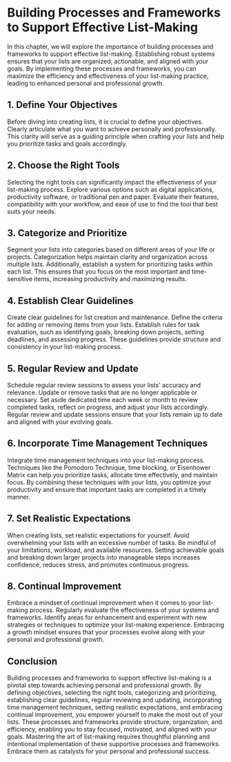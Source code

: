 Building Processes and Frameworks to Support Effective List-Making
=============================================================================

In this chapter, we will explore the importance of building processes and frameworks to support effective list-making. Establishing robust systems ensures that your lists are organized, actionable, and aligned with your goals. By implementing these processes and frameworks, you can maximize the efficiency and effectiveness of your list-making practice, leading to enhanced personal and professional growth.

**1. Define Your Objectives**
-----------------------------

Before diving into creating lists, it is crucial to define your objectives. Clearly articulate what you want to achieve personally and professionally. This clarity will serve as a guiding principle when crafting your lists and help you prioritize tasks and goals accordingly.

**2. Choose the Right Tools**
-----------------------------

Selecting the right tools can significantly impact the effectiveness of your list-making process. Explore various options such as digital applications, productivity software, or traditional pen and paper. Evaluate their features, compatibility with your workflow, and ease of use to find the tool that best suits your needs.

**3. Categorize and Prioritize**
--------------------------------

Segment your lists into categories based on different areas of your life or projects. Categorization helps maintain clarity and organization across multiple lists. Additionally, establish a system for prioritizing tasks within each list. This ensures that you focus on the most important and time-sensitive items, increasing productivity and maximizing results.

**4. Establish Clear Guidelines**
---------------------------------

Create clear guidelines for list creation and maintenance. Define the criteria for adding or removing items from your lists. Establish rules for task evaluation, such as identifying goals, breaking down projects, setting deadlines, and assessing progress. These guidelines provide structure and consistency in your list-making process.

**5. Regular Review and Update**
--------------------------------

Schedule regular review sessions to assess your lists' accuracy and relevance. Update or remove tasks that are no longer applicable or necessary. Set aside dedicated time each week or month to review completed tasks, reflect on progress, and adjust your lists accordingly. Regular review and update sessions ensure that your lists remain up to date and aligned with your evolving goals.

**6. Incorporate Time Management Techniques**
---------------------------------------------

Integrate time management techniques into your list-making process. Techniques like the Pomodoro Technique, time blocking, or Eisenhower Matrix can help you prioritize tasks, allocate time effectively, and maintain focus. By combining these techniques with your lists, you optimize your productivity and ensure that important tasks are completed in a timely manner.

**7. Set Realistic Expectations**
---------------------------------

When creating lists, set realistic expectations for yourself. Avoid overwhelming your lists with an excessive number of tasks. Be mindful of your limitations, workload, and available resources. Setting achievable goals and breaking down larger projects into manageable steps increases confidence, reduces stress, and promotes continuous progress.

**8. Continual Improvement**
----------------------------

Embrace a mindset of continual improvement when it comes to your list-making process. Regularly evaluate the effectiveness of your systems and frameworks. Identify areas for enhancement and experiment with new strategies or techniques to optimize your list-making experience. Embracing a growth mindset ensures that your processes evolve along with your personal and professional growth.

**Conclusion**
--------------

Building processes and frameworks to support effective list-making is a pivotal step towards achieving personal and professional growth. By defining objectives, selecting the right tools, categorizing and prioritizing, establishing clear guidelines, regular reviewing and updating, incorporating time management techniques, setting realistic expectations, and embracing continual improvement, you empower yourself to make the most out of your lists. These processes and frameworks provide structure, organization, and efficiency, enabling you to stay focused, motivated, and aligned with your goals. Mastering the art of list-making requires thoughtful planning and intentional implementation of these supportive processes and frameworks. Embrace them as catalysts for your personal and professional success.
